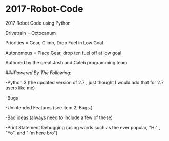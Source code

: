# 2017-Robot-Code
2017 Robot Code using Python

Drivetrain = Octocanum

Priorities = Gear, Climb, Drop Fuel in Low Goal

Autonomous = Place Gear, drop ten fuel off at low goal

Authored by the great Josh and Caleb programming team

###*Powered By The Following*:

 -Python 3 (the updated version of 2.7 , just thought I would add that for 2.7 users like me)  

 -Bugs

 -Unintended Features (see item 2, Bugs.)  

 -Bad ideas (always need to include a few of these)  

 -Print Statement Debugging (using words such as the ever popular, "Hi" , "Yo", and "I'm here bro")  
